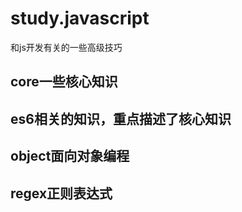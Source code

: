 # study.javascript
和js开发有关的一些高级技巧

## core一些核心知识
## es6相关的知识，重点描述了核心知识
## object面向对象编程
## regex正则表达式
